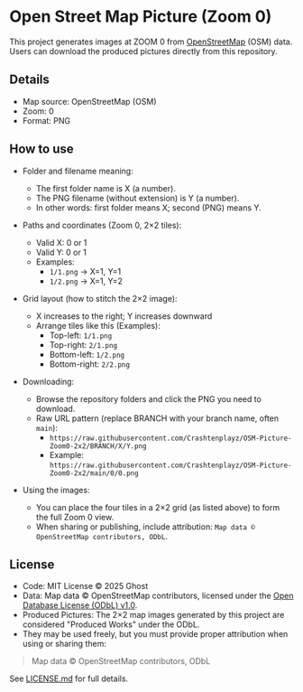 # Open Street Map Picture (Zoom 0)

This project generates images at ZOOM 0 from [OpenStreetMap](https://www.openstreetmap.org) (OSM) data. Users can download the produced pictures directly from this repository.

## Details
- Map source: OpenStreetMap (OSM)
- Zoom: 0
- Format: PNG

## How to use

- Folder and filename meaning:
  - The first folder name is X (a number).
  - The PNG filename (without extension) is Y (a number).
  - In other words: first folder means X; second (PNG) means Y.

- Paths and coordinates (Zoom 0, 2×2 tiles):
  - Valid X: 0 or 1
  - Valid Y: 0 or 1
  - Examples:
    - `1/1.png` → X=1, Y=1
    - `1/2.png` → X=1, Y=2

- Grid layout (how to stitch the 2×2 image):
  - X increases to the right; Y increases downward
  - Arrange tiles like this (Examples):
    - Top-left: `1/1.png`
    - Top-right: `2/1.png`
    - Bottom-left: `1/2.png`
    - Bottom-right: `2/2.png`

- Downloading:
  - Browse the repository folders and click the PNG you need to download.
  - Raw URL pattern (replace BRANCH with your branch name, often `main`):
    - `https://raw.githubusercontent.com/Crashtenplayz/OSM-Picture-Zoom0-2x2/BRANCH/X/Y.png`
    - Example: `https://raw.githubusercontent.com/Crashtenplayz/OSM-Picture-Zoom0-2x2/main/0/0.png`

- Using the images:
  - You can place the four tiles in a 2×2 grid (as listed above) to form the full Zoom 0 view.
  - When sharing or publishing, include attribution: `Map data © OpenStreetMap contributors, ODbL`.

## License

- Code: MIT License © 2025 Ghost
- Data: Map data © OpenStreetMap contributors, licensed under the [Open Database License (ODbL) v1.0](https://opendatacommons.org/licenses/odbl/).
- Produced Pictures: The 2×2 map images generated by this project are considered "Produced Works" under the ODbL.
- They may be used freely, but you must provide proper attribution when using or sharing them:

> Map data © OpenStreetMap contributors, ODbL

See [LICENSE.md](./LICENSE.md) for full details.
